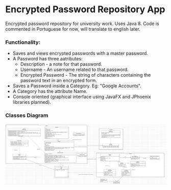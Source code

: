 # Encrypted Password Repository App
Encrypted password repository for university work. Uses Java 8. Code is commented in Portuguese for now, will translate to english later.

### Functionality: 
- Saves and views encrypted passwords with a master password.
- A Password has three aatributes: 
  - Description - a note for that password.
  - Username - An username related to that password.
  - Encrypted Password - The string of characters containing the password text in an encrypted form.
- Saves a Password inside a Category. Eg: "Google Accounts".
- A Category has the attribute Name.
- Console oriented (graphical interface using JavaFX and JPhoenix libraries planned).

### Classes Diagram 
![Classes Diagram](/classesdiagram.png)
